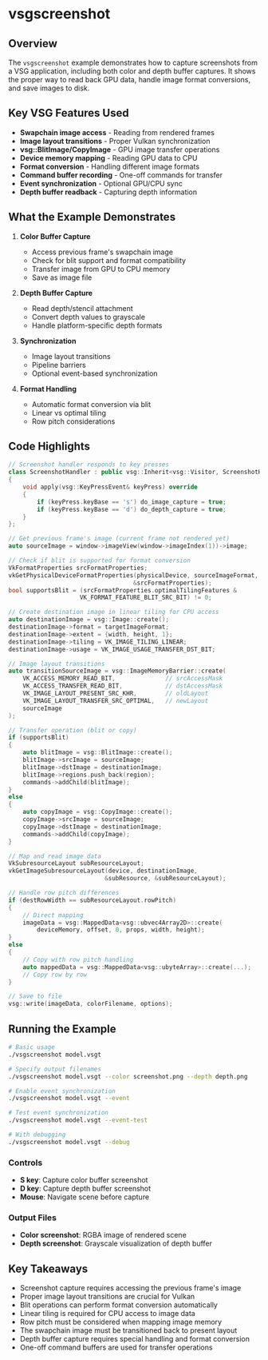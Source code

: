 # vsgscreenshot

## Overview

The `vsgscreenshot` example demonstrates how to capture screenshots from a VSG application, including both color and depth buffer captures. It shows the proper way to read back GPU data, handle image format conversions, and save images to disk.

## Key VSG Features Used

- **Swapchain image access** - Reading from rendered frames
- **Image layout transitions** - Proper Vulkan synchronization
- **vsg::BlitImage/CopyImage** - GPU image transfer operations
- **Device memory mapping** - Reading GPU data to CPU
- **Format conversion** - Handling different image formats
- **Command buffer recording** - One-off commands for transfer
- **Event synchronization** - Optional GPU/CPU sync
- **Depth buffer readback** - Capturing depth information

## What the Example Demonstrates

1. **Color Buffer Capture**
   - Access previous frame's swapchain image
   - Check for blit support and format compatibility
   - Transfer image from GPU to CPU memory
   - Save as image file

2. **Depth Buffer Capture**
   - Read depth/stencil attachment
   - Convert depth values to grayscale
   - Handle platform-specific depth formats

3. **Synchronization**
   - Image layout transitions
   - Pipeline barriers
   - Optional event-based synchronization

4. **Format Handling**
   - Automatic format conversion via blit
   - Linear vs optimal tiling
   - Row pitch considerations

## Code Highlights

```cpp
// Screenshot handler responds to key presses
class ScreenshotHandler : public vsg::Inherit<vsg::Visitor, ScreenshotHandler>
{
    void apply(vsg::KeyPressEvent& keyPress) override
    {
        if (keyPress.keyBase == 's') do_image_capture = true;
        if (keyPress.keyBase == 'd') do_depth_capture = true;
    }
};

// Get previous frame's image (current frame not rendered yet)
auto sourceImage = window->imageView(window->imageIndex(1))->image;

// Check if blit is supported for format conversion
VkFormatProperties srcFormatProperties;
vkGetPhysicalDeviceFormatProperties(physicalDevice, sourceImageFormat, 
                                   &srcFormatProperties);
bool supportsBlit = (srcFormatProperties.optimalTilingFeatures & 
                    VK_FORMAT_FEATURE_BLIT_SRC_BIT) != 0;

// Create destination image in linear tiling for CPU access
auto destinationImage = vsg::Image::create();
destinationImage->format = targetImageFormat;
destinationImage->extent = {width, height, 1};
destinationImage->tiling = VK_IMAGE_TILING_LINEAR;
destinationImage->usage = VK_IMAGE_USAGE_TRANSFER_DST_BIT;

// Image layout transitions
auto transitionSourceImage = vsg::ImageMemoryBarrier::create(
    VK_ACCESS_MEMORY_READ_BIT,              // srcAccessMask
    VK_ACCESS_TRANSFER_READ_BIT,            // dstAccessMask
    VK_IMAGE_LAYOUT_PRESENT_SRC_KHR,        // oldLayout
    VK_IMAGE_LAYOUT_TRANSFER_SRC_OPTIMAL,   // newLayout
    sourceImage
);

// Transfer operation (blit or copy)
if (supportsBlit)
{
    auto blitImage = vsg::BlitImage::create();
    blitImage->srcImage = sourceImage;
    blitImage->dstImage = destinationImage;
    blitImage->regions.push_back(region);
    commands->addChild(blitImage);
}
else
{
    auto copyImage = vsg::CopyImage::create();
    copyImage->srcImage = sourceImage;
    copyImage->dstImage = destinationImage;
    commands->addChild(copyImage);
}

// Map and read image data
VkSubresourceLayout subResourceLayout;
vkGetImageSubresourceLayout(device, destinationImage, 
                           &subResource, &subResourceLayout);

// Handle row pitch differences
if (destRowWidth == subResourceLayout.rowPitch)
{
    // Direct mapping
    imageData = vsg::MappedData<vsg::ubvec4Array2D>::create(
        deviceMemory, offset, 0, props, width, height);
}
else
{
    // Copy with row pitch handling
    auto mappedData = vsg::MappedData<vsg::ubyteArray>::create(...);
    // Copy row by row
}

// Save to file
vsg::write(imageData, colorFilename, options);
```

## Running the Example

```bash
# Basic usage
./vsgscreenshot model.vsgt

# Specify output filenames
./vsgscreenshot model.vsgt --color screenshot.png --depth depth.png

# Enable event synchronization
./vsgscreenshot model.vsgt --event

# Test event synchronization
./vsgscreenshot model.vsgt --event-test

# With debugging
./vsgscreenshot model.vsgt --debug
```

### Controls

- **S key**: Capture color buffer screenshot
- **D key**: Capture depth buffer screenshot
- **Mouse**: Navigate scene before capture

### Output Files

- **Color screenshot**: RGBA image of rendered scene
- **Depth screenshot**: Grayscale visualization of depth buffer

## Key Takeaways

- Screenshot capture requires accessing the previous frame's image
- Proper image layout transitions are crucial for Vulkan
- Blit operations can perform format conversion automatically
- Linear tiling is required for CPU access to image data
- Row pitch must be considered when mapping image memory
- The swapchain image must be transitioned back to present layout
- Depth buffer capture requires special handling and format conversion
- One-off command buffers are used for transfer operations
